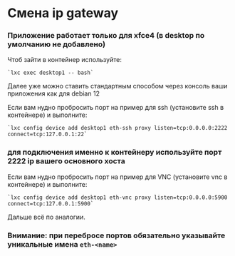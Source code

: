 # Смена ip gateway
### Приложение работает только для xfce4 (в desktop по умолчанию не добавлено)

Чтоб зайти в контейнер используйте:

    `lxc exec desktop1 -- bash`

Далее уже можно ставить стандартным способом через консоль ваши приложения как для debian 12

Если вам нудно пробросить порт на пример для ssh (установите ssh в контейнере) и выполните:

    `lxc config device add desktop1 eth-ssh proxy listen=tcp:0.0.0.0:2222 connect=tcp:127.0.0.1:22`
### для подключения именно к контейнеру используйте порт 2222 ip вашего основного хоста

Если вам нудно пробросить порт на пример для VNC (установите vnc в контейнере) и выполните:

    `lxc config device add desktop1 eth-vnc proxy listen=tcp:0.0.0.0:5900 connect=tcp:127.0.0.1:5900`

Дальше всё по аналогии.

### Внимание: при перебросе портов обязательно указывайте уникальные имена `eth-<name>` 
